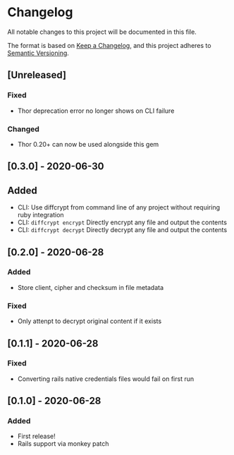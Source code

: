 # Changelog

All notable changes to this project will be documented in this file.

The format is based on [Keep a Changelog](https://keepachangelog.com/en/1.0.0/),
and this project adheres to [Semantic Versioning](https://semver.org/spec/v2.0.0.html).



## [Unreleased]

### Fixed

- Thor deprecation error no longer shows on CLI failure

### Changed

- Thor 0.20+ can now be used alongside this gem



## [0.3.0] - 2020-06-30

## Added

- CLI: Use diffcrypt from command line of any project without requiring ruby integration
- CLI: `diffcrypt encrypt` Directly encrypt any file and output the contents
- CLI: `diffcrypt decrypt` Directly decrypt any file and output the contents



## [0.2.0] - 2020-06-28

### Added

- Store client, cipher and checksum in file metadata

### Fixed

- Only attenpt to decrypt original content if it exists



## [0.1.1] - 2020-06-28

### Fixed

- Converting rails native credentials files would fail on first run



## [0.1.0] - 2020-06-28

### Added

- First release!
- Rails support via monkey patch
